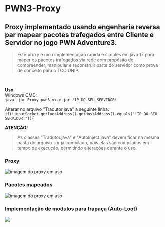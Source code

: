 # PWN3-Proxy

## Proxy implementado usando engenharia reversa par mapear pacotes trafegados entre Cliente e Servidor no jogo PWN Adventure3.

>Este proxy é uma implementação rápida e simples em java 17 para maper os pacotes trafegados via rede com propósito de compreender, manipular e reconstruir parte do servidor como prova de conceito para o TCC UNIP.

<br />

**Uso**
<br /> 
Windows CMD:<br /> 
`java -jar Proxy_pwn3-vx.x.jar !IP DO SEU SERVIDOR!`


Alterar no arquivo "Tradutor.java" a seguinte linha: <br />
`if(!inputSocket.getInetAddress().getHostAddress().equals("!IP DO SEU SERVIDOR!")){`


**ATENÇÃO!**  
>As classes "Tradutor.java" e "AutoInject.java" devem ficar na mesma pasta do arquivo .jar já compilado, pois elas são compiladas em tempo de execução, permitindo alterações durante o uso.

### Proxy
![imagem do proxy em uso](https://github.com/P15c1n4/PWN3-Proxy/assets/93447442/73d7de22-e3f5-4166-b408-ecbf95ffce58)

### Pacotes mapeados
![imagem do proxy em uso](https://github.com/P15c1n4/PWN3-Proxy/assets/93447442/224298e1-99c8-4f80-8f22-cd784ef182b5)


### Implementação de modulos para trapaça (Auto-Loot)
![](https://github.com/P15c1n4/PWN3-Proxy/assets/93447442/19667031-8e2e-42d4-8c45-f40cf8bb50a1)

